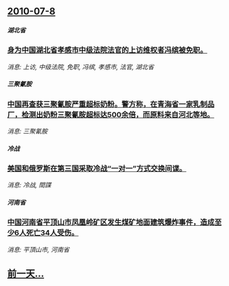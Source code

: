 ## [2010-07-8](/news/2010/07/8/index.md)

##### 湖北省
### [ 身为中国湖北省孝感市中级法院法官的上访维权者冯缤被免职。](/news/2010/07/8/身为中国湖北省孝感市中级法院法官的上访维权者冯缤被免职.md)
_消息: 上访, 中级法院, 免职, 冯缤, 孝感市, 法官, 湖北省_

##### 三聚氰胺
### [ 中国再查获三聚氰胺严重超标奶粉。警方称，在青海省一家乳制品厂，检测出奶粉三聚氰胺超标达500余倍，而原料来自河北等地。](/news/2010/07/8/中国再查获三聚氰胺严重超标奶粉-警方称-在青海省一家乳制品厂-检测出奶粉三聚氰胺超标达500余倍-而原料来自河北等地.md)
_消息: 三聚氰胺_

##### 冷战
### [ 美国和俄罗斯在第三国采取冷战“一对一”方式交换间谍。](/news/2010/07/8/美国和俄罗斯在第三国采取冷战-一对一-方式交换间谍.md)
_消息: 冷战, 間諜_

##### 河南省
### [ 中国河南省平顶山市凤凰岭矿区发生煤矿地面建筑爆炸事件，造成至少6人死亡34人受伤。](/news/2010/07/8/中国河南省平顶山市凤凰岭矿区发生煤矿地面建筑爆炸事件-造成至少6人死亡34人受伤.md)
_消息: 平頂山市, 河南省_

## [前一天...](/news/2010/07/7/index.md)

